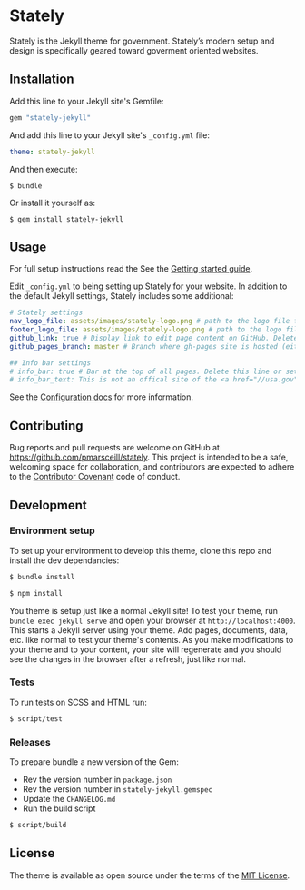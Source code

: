 # Stately

Stately is the Jekyll theme for government. Stately’s modern setup and design is specifically geared toward goverment oriented websites.

## Installation

Add this line to your Jekyll site's Gemfile:

```ruby
gem "stately-jekyll"
```

And add this line to your Jekyll site's `_config.yml` file:

```yaml
theme: stately-jekyll
```

And then execute:

    $ bundle

Or install it yourself as:

    $ gem install stately-jekyll

## Usage

For full setup instructions read the See the [Getting started guide](https://pmarsceill.github.io/stately/docs/).

Edit `_config.yml` to being setting up Stately for your website. In addition to the default Jekyll settings, Stately includes some additional:

```yaml
# Stately settings
nav_logo_file: assets/images/stately-logo.png # path to the logo file for the main nav (supports svg, png, jpg, gif). Delete this line for no logo.
footer_logo_file: assets/images/stately-logo.png # path to the logo file for the footer nav (supports svg, png, jpg, gif). Delete this line for no logo.
github_link: true # Display link to edit page content on GitHub. Delete this line or set to false for no link.
github_pages_branch: master # Branch where gh-pages site is hosted (either master, master/docs, or gh-pages). Delete this line for no GitHub pages branch.

## Info bar settings
# info_bar: true # Bar at the top of all pages. Delete this line or set to false for no info bar display.
# info_bar_text: This is not an offical site of the <a href="//usa.gov" class="text-white text-underline">U.S. Government</a> # Only shows if info_bar == true
```

See the [Configuration docs](https://pmarsceill.github.io/stately/docs/1-configuration/) for more information.

## Contributing

Bug reports and pull requests are welcome on GitHub at https://github.com/pmarsceill/stately. This project is intended to be a safe, welcoming space for collaboration, and contributors are expected to adhere to the [Contributor Covenant](http://contributor-covenant.org) code of conduct.

## Development

### Environment setup

To set up your environment to develop this theme, clone this repo and install the dev dependancies:
```bash
$ bundle install
```

```bash
$ npm install
```

You theme is setup just like a normal Jekyll site! To test your theme, run `bundle exec jekyll serve` and open your browser at `http://localhost:4000`. This starts a Jekyll server using your theme. Add pages, documents, data, etc. like normal to test your theme's contents. As you make modifications to your theme and to your content, your site will regenerate and you should see the changes in the browser after a refresh, just like normal.

### Tests

To run tests on SCSS and HTML run:

```bash
$ script/test
```

### Releases

To prepare bundle a new version of the Gem:

- Rev the version number in `package.json`
- Rev the version number in `stately-jekyll.gemspec`
- Update the `CHANGELOG.md`
- Run the build script

```bash
$ script/build
```

## License

The theme is available as open source under the terms of the [MIT License](http://opensource.org/licenses/MIT).
